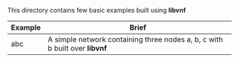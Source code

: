 This directory contains few basic examples built using **libvnf**

| Example | Brief |
| --- | --- |
| abc | A simple network containing three nodes a, b, c with b built over **libvnf** |

